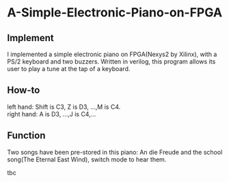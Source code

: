 # A-Simple-Electronic-Piano-on-FPGA
## Implement
 I implemented a simple electronic piano on FPGA(Nexys2 by Xilinx), with a PS/2 keyboard and two buzzers. Written in verilog, this program allows its user to play a tune at the tap of a keyboard.
## How-to
left hand: Shift is C3, Z is D3, ...,M is C4.    
right hand: A is D3, ...,J is C4,...   
## Function
Two songs have been pre-stored in this piano: An die Freude and the school song(The Eternal East Wind), switch mode to hear them.

tbc
